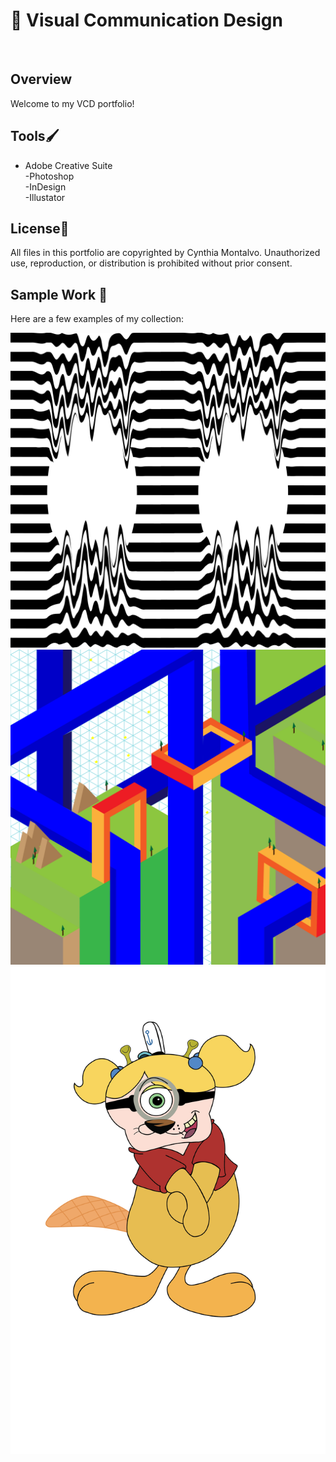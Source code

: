 # 🎨 Visual Communication Design 
<br>

## Overview
Welcome to my VCD portfolio! 

##  Tools🖌️
- Adobe Creative Suite
  <br>-Photoshop
  <br>
  -InDesign
  <br>
  -Illustator
  <br>

## License📝
All files in this portfolio are copyrighted by Cynthia Montalvo. Unauthorized use, reproduction, or distribution is prohibited without prior consent.

##  Sample Work 📸
Here are a few examples of my collection:

<img src="./Illusions6.png">
<img src="./ISOEnvironment.png">
<img src="./CartoonMashup.png">





